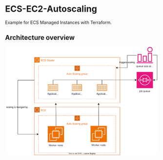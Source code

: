 # ECS-EC2-Autoscaling

Example for ECS Managed Instances with Terraform.

## Architecture overview

![Architecture overview](architecture.svg)
